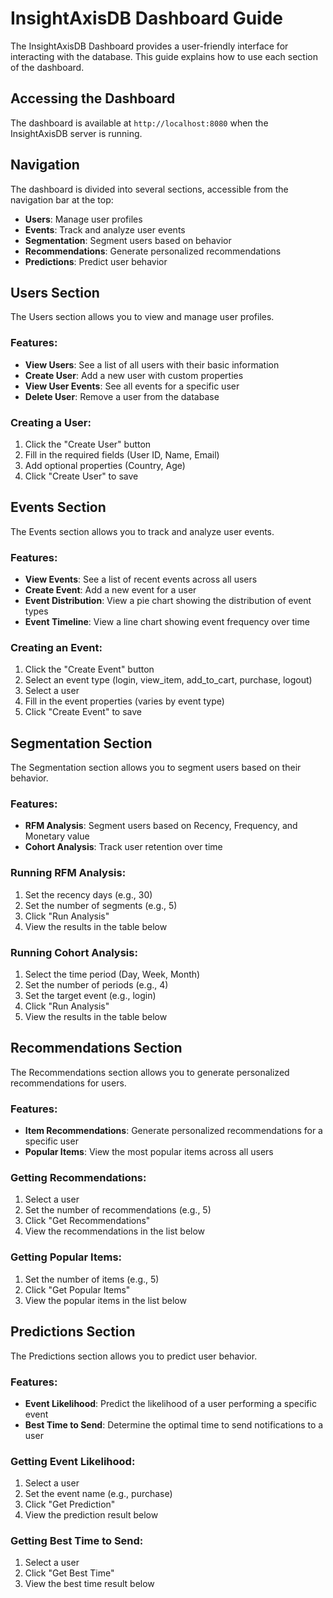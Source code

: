 # InsightAxisDB Dashboard Guide

The InsightAxisDB Dashboard provides a user-friendly interface for interacting with the database. This guide explains how to use each section of the dashboard.

## Accessing the Dashboard

The dashboard is available at `http://localhost:8080` when the InsightAxisDB server is running.

## Navigation

The dashboard is divided into several sections, accessible from the navigation bar at the top:

- **Users**: Manage user profiles
- **Events**: Track and analyze user events
- **Segmentation**: Segment users based on behavior
- **Recommendations**: Generate personalized recommendations
- **Predictions**: Predict user behavior

## Users Section

The Users section allows you to view and manage user profiles.

### Features:

- **View Users**: See a list of all users with their basic information
- **Create User**: Add a new user with custom properties
- **View User Events**: See all events for a specific user
- **Delete User**: Remove a user from the database

### Creating a User:

1. Click the "Create User" button
2. Fill in the required fields (User ID, Name, Email)
3. Add optional properties (Country, Age)
4. Click "Create User" to save

## Events Section

The Events section allows you to track and analyze user events.

### Features:

- **View Events**: See a list of recent events across all users
- **Create Event**: Add a new event for a user
- **Event Distribution**: View a pie chart showing the distribution of event types
- **Event Timeline**: View a line chart showing event frequency over time

### Creating an Event:

1. Click the "Create Event" button
2. Select an event type (login, view_item, add_to_cart, purchase, logout)
3. Select a user
4. Fill in the event properties (varies by event type)
5. Click "Create Event" to save

## Segmentation Section

The Segmentation section allows you to segment users based on their behavior.

### Features:

- **RFM Analysis**: Segment users based on Recency, Frequency, and Monetary value
- **Cohort Analysis**: Track user retention over time

### Running RFM Analysis:

1. Set the recency days (e.g., 30)
2. Set the number of segments (e.g., 5)
3. Click "Run Analysis"
4. View the results in the table below

### Running Cohort Analysis:

1. Select the time period (Day, Week, Month)
2. Set the number of periods (e.g., 4)
3. Set the target event (e.g., login)
4. Click "Run Analysis"
5. View the results in the table below

## Recommendations Section

The Recommendations section allows you to generate personalized recommendations for users.

### Features:

- **Item Recommendations**: Generate personalized recommendations for a specific user
- **Popular Items**: View the most popular items across all users

### Getting Recommendations:

1. Select a user
2. Set the number of recommendations (e.g., 5)
3. Click "Get Recommendations"
4. View the recommendations in the list below

### Getting Popular Items:

1. Set the number of items (e.g., 5)
2. Click "Get Popular Items"
3. View the popular items in the list below

## Predictions Section

The Predictions section allows you to predict user behavior.

### Features:

- **Event Likelihood**: Predict the likelihood of a user performing a specific event
- **Best Time to Send**: Determine the optimal time to send notifications to a user

### Getting Event Likelihood:

1. Select a user
2. Set the event name (e.g., purchase)
3. Click "Get Prediction"
4. View the prediction result below

### Getting Best Time to Send:

1. Select a user
2. Click "Get Best Time"
3. View the best time result below
